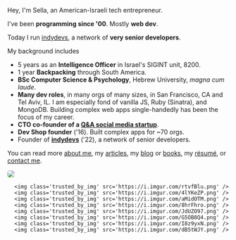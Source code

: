Hey, I'm Sella, an American-Israeli tech entrepreneur. 

I've been **programming since '00**. Mostly **web dev**. 

Today I run [indydevs](https://indydevs.com), a network of **very senior developers**.

My background includes
* 5 years as an **Intelligence Officer** in Israel's SIGINT unit, 8200. 
* 1 year **Backpacking** through South America. 
* **BSc Computer Science & Psychology**, Hebrew University, *magna cum laude*.
* **Many dev roles**, in many orgs of many sizes, in San Francisco, CA and Tel Aviv, IL. 
I am especially fond of vanilla JS, Ruby (Sinatra), and MongoDB. Building complex web apps single-handedly has been the focus of my career.
* **CTO co-founder of a [Q&A social media startup](https://medium.com/@sellarafaeli/yes-no-architecture-of-a-social-network-startup-in-2016-d6d2989ca1b3)**.
* **Dev Shop founder** ('16). Built complex apps for ~70 orgs. 
* Founder of **[indydevs](https://indydevs.com)** ('22), a network of senior developers.

You can read more [about me](/about), my [articles](/articles), my [blog](/blog) or [books](/books), my [résumé](https://docs.google.com/document/d/1BjCh9nQDAibvDXBWxOYrAsRDsT6JfKbpW_nW2Ezl4Hc/export?format=pdf), or [contact me](/contact). 

<!-- I research and teach [spirituality](/spirituality), run a [podcast](/podcast), and practice [West Coast Judaism](/west_coast_judaism) as well as [philosophy](/philosopher). My latest paper, "Like Hamlet Discussing Shakespeare", is available for free [here](/hamlet_discussing_shakespeare_may_2019.pdf). 
 -->
<!-- I am also into [software](/software.html), [hiking](/hiking.html), [psychology](/psychology.html), [spirituality](/spirituality.html), and [languages](/languages.html). 

* [About me](/about.html)
* [Blog](/blog.html)
* [Résumé](/cv_sella_rafaeli_march_17.pdf)

* [Contact](/contact.html)
 -->
<div class='center'>
  <!-- <img src="https://imgur.com/NJoZJIs.jpg"  style='border-radius: 5px'> -->
  <img src="https://i.imgur.com/ykWrBjS.png"  style='border-radius: 5px'>
</div>

<style>
.ct { text-align: center }
.trusted_by_img { width: 100px; }
@media screen and (zmin-width: 1000px) { .trusted_by_img { width: 150px; } }
</style>

<div class=ct>
	<!-- <h4 style='margin-bottom: 20px'> trusted by </h4> -->
  <div class='ct' style='max-width: 850px; margin: auto'>
    
      <img class='trusted_by_img' src='https://i.imgur.com/rtvfBlu.png' />
      <img class='trusted_by_img' src='https://i.imgur.com/4lYKeZP.png' />
      <img class='trusted_by_img' src='https://i.imgur.com/aMidOTM.png' />
      <img class='trusted_by_img' src='https://i.imgur.com/8hrFhro.png' />
      <img class='trusted_by_img' src='https://i.imgur.com/JdUZO97.png' />
      <img class='trusted_by_img' src='https://i.imgur.com/G5OB8Q4.png' />
      <img class='trusted_by_img' src='https://i.imgur.com/I8z9yxN.png' />
      <img class='trusted_by_img' src='https://i.imgur.com/dB5tWJY.png' />
  </div>
</div>

<!-- * [Creative](/creative.html) -->
<!-- * [Podcast](/podcast) -->



